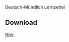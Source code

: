 
Deutsch-Mündlich Lernzettel

## Download
<a href="https://github.com/OfflineBot/chemie_tex/raw/main/main.pdf" download>Hier</a>.
